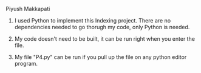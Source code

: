 Piyush Makkapati

1.	I used Python to implement this Indexing project. There are no dependencies needed to go thorugh my code, only Python is needed.

2.	My code doesn't need to be built, it can be run right when you enter the file.
 
3.	My file "P4.py" can be run if you pull up the file on any python editor program. 

